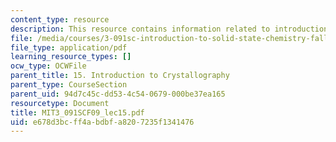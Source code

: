 ```yaml
---
content_type: resource
description: This resource contains information related to introduction to crystallography.
file: /media/courses/3-091sc-introduction-to-solid-state-chemistry-fall-2010/e678d3bcff4abdbfa8207235f1341476_MIT3_091SCF09_lec15.pdf
file_type: application/pdf
learning_resource_types: []
ocw_type: OCWFile
parent_title: 15. Introduction to Crystallography
parent_type: CourseSection
parent_uid: 94d7c45c-dd53-4c54-0679-000be37ea165
resourcetype: Document
title: MIT3_091SCF09_lec15.pdf
uid: e678d3bc-ff4a-bdbf-a820-7235f1341476
---
```


